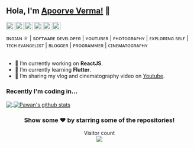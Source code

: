 
## Hola, I'm [Apoorve Verma!]([https://apoorvverma.in/](https://apoorvverma.in/)) 👋

<a href="[https://twitter.com/vApoorve](https://twitter.com/vApoorve)">
  <img align="left" alt="Apoorve's Twitter" width="22px" src="https://cdn.jsdelivr.net/npm/simple-icons@v3/icons/twitter.svg" />
</a> 
<a href="[https://www.linkedin.com/in/apoorve-k-916405131/](https://www.linkedin.com/in/apoorve-k-916405131/)">
  <img align="left" alt="Apoorve's Linkdein" width="22px" src="https://cdn.jsdelivr.net/npm/simple-icons@v3/icons/linkedin.svg" />
</a>
<a href="[https://github.com/Apoorve8055](https://github.com/Apoorve8055)">
  <img align="left" alt="Apoorve's Github" width="22px" src="https://cdn.jsdelivr.net/npm/simple-icons@v3/icons/github.svg" />
</a>
<a href="[https://www.instagram.com/apoorvekumarverma](https://www.instagram.com/apoorvekumarverma)">
  <img align="left" alt="Apoorve's Instagram" width="22px" src="https://cdn.jsdelivr.net/npm/simple-icons@v3/icons/instagram.svg" />
</a>
<a href="[https://www.facebook.com/TheApoorveVerma](https://www.facebook.com/TheApoorveVerma)">
  <img align="left" alt="Apoorve's Facebook" width="22px" src="https://cdn.jsdelivr.net/npm/simple-icons@v3/icons/facebook.svg" />
</a>
<a href="[https://www.youtube.com/c/ApoorveVerma](https://www.youtube.com/c/ApoorveVerma)">
  <img align="left" alt="Apoorve's Youtube" width="22px" src="https://cdn.jsdelivr.net/npm/simple-icons@v3/icons/youtube.svg" />
</a>

<br/>
<br/>
ɪɴᴅɪᴀɴ ♕ | sᴏғᴛᴡᴀʀᴇ ᴅᴇᴠᴇʟᴏᴘᴇʀ | ʏᴏᴜᴛᴜʙᴇʀ | ᴘʜᴏᴛᴏɢʀᴀᴘʜʏ | ᴇxᴘʟᴏʀɪɴɢ sᴇʟғ |ᴛᴇᴄʜ ᴇᴠᴀɴɢᴇʟɪsᴛ | ʙʟᴏɢɢᴇʀ | ᴘʀᴏɢʀᴀᴍᴍᴇʀ | ᴄɪɴᴇᴍᴀᴛᴏɢʀᴀᴘʜʏ
<br/>
<br/>

- 🔭 I’m currently working on **ReactJS**.
- 🌱 I’m currently learning **Flutter**.
- 👯 I’m sharing my vlog and cinematography video on [Youtube](https://www.youtube.com/c/ApoorveVerma).

### Recently I'm coding in...
<a href="https://github.com/iampawan">
  <img align="center" src="https://github-readme-stats.vercel.app/api/top-langs/?username=apoorve8055&theme=dark&hide_langs_below=1" />
</a>  <a href="https://github.com/iampawan">
 <img align="center" src="https://github-readme-stats.vercel.app/api?username=Apoorve8055&show_icons=true&theme=dark&line_height=27" alt="Pawan's github stats"/>
</a>
<div align="center">

### Show some ❤️ by starring some of the repositories!
<p align="center"> 
  Visitor count<br>
  <img src="https://profile-counter.glitch.me/Apoorve8055/count.svg" />
</p>
</div>
